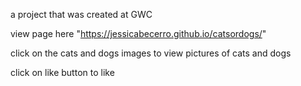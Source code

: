 a project that was created at GWC

view page here "https://jessicabecerro.github.io/catsordogs/"

click on the cats and dogs images to view pictures of cats and dogs

click on like button to like
